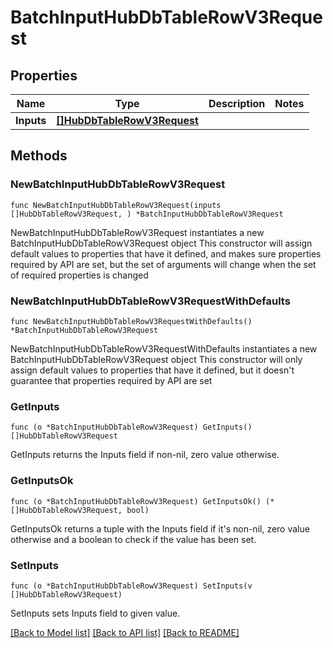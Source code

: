 # BatchInputHubDbTableRowV3Request

## Properties

Name | Type | Description | Notes
------------ | ------------- | ------------- | -------------
**Inputs** | [**[]HubDbTableRowV3Request**](HubDbTableRowV3Request.md) |  | 

## Methods

### NewBatchInputHubDbTableRowV3Request

`func NewBatchInputHubDbTableRowV3Request(inputs []HubDbTableRowV3Request, ) *BatchInputHubDbTableRowV3Request`

NewBatchInputHubDbTableRowV3Request instantiates a new BatchInputHubDbTableRowV3Request object
This constructor will assign default values to properties that have it defined,
and makes sure properties required by API are set, but the set of arguments
will change when the set of required properties is changed

### NewBatchInputHubDbTableRowV3RequestWithDefaults

`func NewBatchInputHubDbTableRowV3RequestWithDefaults() *BatchInputHubDbTableRowV3Request`

NewBatchInputHubDbTableRowV3RequestWithDefaults instantiates a new BatchInputHubDbTableRowV3Request object
This constructor will only assign default values to properties that have it defined,
but it doesn't guarantee that properties required by API are set

### GetInputs

`func (o *BatchInputHubDbTableRowV3Request) GetInputs() []HubDbTableRowV3Request`

GetInputs returns the Inputs field if non-nil, zero value otherwise.

### GetInputsOk

`func (o *BatchInputHubDbTableRowV3Request) GetInputsOk() (*[]HubDbTableRowV3Request, bool)`

GetInputsOk returns a tuple with the Inputs field if it's non-nil, zero value otherwise
and a boolean to check if the value has been set.

### SetInputs

`func (o *BatchInputHubDbTableRowV3Request) SetInputs(v []HubDbTableRowV3Request)`

SetInputs sets Inputs field to given value.



[[Back to Model list]](../README.md#documentation-for-models) [[Back to API list]](../README.md#documentation-for-api-endpoints) [[Back to README]](../README.md)



